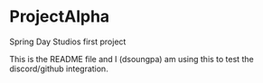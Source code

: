 # ProjectAlpha
Spring Day Studios first project

This is the README file and I (dsoungpa) am using this to test
the discord/github integration.
